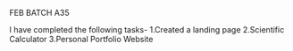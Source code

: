 FEB BATCH A35 

I have completed the following tasks-
1.Created a landing page 
2.Scientific Calculator
3.Personal Portfolio Website

